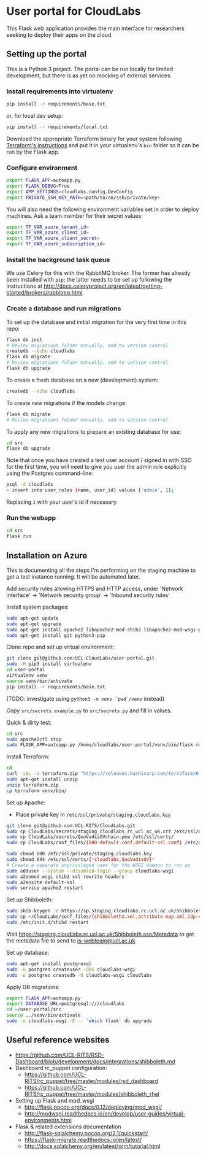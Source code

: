 # User portal for CloudLabs

This Flask web application provides the main interface for researchers
seeking to deploy their apps on the cloud.

## Setting up the portal

This is a Python 3 project. The portal can be run locally for limited
development, but there is as yet no mocking of external services.

### Install requirements into virtualenv

```bash
pip install -r requirements/base.txt
```

or, for local dev setup:

```bash
pip install -r requirements/local.txt
```

Download the appropriate Terraform binary for your system following [Terraform's instructions](https://www.terraform.io/intro/getting-started/install.html) and put it in your virtualenv's `bin` folder so it can be run by the Flask app.

### Configure environment

```bash
export FLASK_APP=autoapp.py
export FLASK_DEBUG=True
export APP_SETTINGS=cloudlabs.config.DevConfig
export PRIVATE_SSH_KEY_PATH=<path/to/an/ssh/private/key>
```

You will also need the following environment variables set in order to deploy machines. Ask a team member for their secret values:
```bash
export TF_VAR_azure_tenant_id=
export TF_VAR_azure_client_id=
export TF_VAR_azure_client_secret=
export TF_VAR_azure_subscription_id=
```

### Install the background task queue

We use Celery for this with the RabbitMQ broker. The former has already been installed with `pip`; the latter needs to be set up following the instructions at <http://docs.celeryproject.org/en/latest/getting-started/brokers/rabbitmq.html>.

### Create a database and run migrations

To set up the database and initial migration for the very first time in this repo:
```bash
flask db init
# Review migrations folder manually, add to version control
createdb --echo cloudlabs
flask db migrate
# Review migrations folder manually, add to version control
flask db upgrade
```

To create a fresh database on a new (development) system:
```bash
createdb --echo cloudlabs
```

To create new migrations if the models change:
```bash
flask db migrate
# Review migrations folder manually, add to version control
```

To apply any new migrations to prepare an existing database for use:
```bash
cd src
flask db upgrade
```

Note that once you have created a test user account / signed in with SSO for the first time, you will need to give you user the admin role explicitly using the Postgres command-line:
```bash
psql -d cloudlabs
> insert into user_roles (name, user_id) values ('admin', 1);
```
Replacing `1` with your user's id if necessary.

### Run the webapp

```bash
cd src
flask run
```

## Installation on Azure

This is documenting all the steps I'm performing on the staging machine to get a test instance running.
It will be automated later.

Add security rules allowing HTTPS and HTTP access, under 'Network interface' -> 'Network security group' -> 'Inbound security rules'

Install system packages:

```bash
sudo apt-get update
sudo apt-get upgrade
sudo apt-get install apache2 libapache2-mod-shib2 libapache2-mod-wsgi-py3
sudo apt-get install git python3-pip
```

Clone repo and set up virtual environment:

```bash
git clone git@github.com:UCL-CloudLabs/user-portal.git
sudo -H pip3 install virtualenv
cd user-portal
virtualenv venv
source venv/bin/activate
pip install -r requirements/base.txt
```

(TODO: investigate using ``python3 -m venv `pwd`/venv`` instead)

Copy `src/secrets.example.py` to `src/secrets.py` and fill in values.

Quick & dirty test:

```bash
cd src
sudo apache2ctl stop
sudo FLASK_APP=autoapp.py /home/cloudlabs/user-portal/venv/bin/flask run --host=0.0.0.0 --port=80
```

Install Terraform:
```bash
cd
curl -sSL -o terraform.zip "https://releases.hashicorp.com/terraform/0.10.2/terraform_0.10.2_linux_amd64.zip"
sudo apt-get install unzip
unzip terraform.zip
cp terraform venv/bin/
```

Set up Apache:
* Place private key in `/etc/ssl/private/staging.cloudlabs.key`

```bash
git clone git@github.com:UCL-RITS/CloudLabs.git
sudo cp CloudLabs/secrets/staging_cloudlabs_rc_ucl_ac_uk.crt /etc/ssl/certs/
sudo cp CloudLabs/secrets/QuoVadisOVchain.pem /etc/ssl/certs/
sudo cp CloudLabs/conf_files/{000-default.conf,default-ssl.conf} /etc/apache2/sites-available/

sudo chmod 600 /etc/ssl/private/staging.cloudlabs.key
sudo chmod 644 /etc/ssl/certs/{*cloudlabs,QuoVadisOV}*
# Create a separate unprivileged user for the WSGI daemon to run as
sudo adduser --system --disabled-login --group cloudlabs-wsgi
sudo a2enmod wsgi shib2 ssl rewrite headers
sudo a2ensite default-ssl
sudo service apache2 restart
```

Set up Shibboleth:

```bash
sudo shib-keygen -e https://sp.staging.cloudlabs.rc.ucl.ac.uk/shibboleth -h staging.cloudlabs.rc.ucl.ac.uk -o /etc/shibboleth -y 10
sudo cp ~/CloudLabs/conf_files/{shibboleth2.xml,attribute-map.xml,idp-ucl-metadata.xml} /etc/shibboleth/
sudo /etc/init.d/shibd restart
```

Visit https://staging.cloudlabs.rc.ucl.ac.uk/Shibboleth.sso/Metadata to get the metadata file to send to is-webteam@ucl.ac.uk.

Set up database:

```bash
sudo apt-get install postgresql
sudo -u postgres createuser -DRS cloudlabs-wsgi
sudo -u postgres createdb -O cloudlabs-wsgi cloudlabs
```

Apply DB migrations:

```bash
export FLASK_APP=autoapp.py
export DATABASE_URL=postgresql:///cloudlabs
cd ~/user-portal/src
source ../venv/bin/activate
sudo -u cloudlabs-wsgi -E -- `which flask` db upgrade
```


## Useful reference websites

* https://github.com/UCL-RITS/RSD-Dashboard/blob/development/docs/integrations/shibboleth.md
* Dashboard rc_puppet configuration:
    * https://github.com/UCL-RITS/rc_puppet/tree/master/modules/rsd_dashboard
    * https://github.com/UCL-RITS/rc_puppet/tree/master/modules/shibboleth_rhel
* Setting up Flask and mod_wsgi
    * http://flask.pocoo.org/docs/0.12/deploying/mod_wsgi/
    * http://modwsgi.readthedocs.io/en/develop/user-guides/virtual-environments.html
* Flask & related extensions documentation
    * http://flask-sqlalchemy.pocoo.org/2.1/quickstart/
    * https://flask-migrate.readthedocs.io/en/latest/
    * http://docs.sqlalchemy.org/en/latest/orm/tutorial.html
